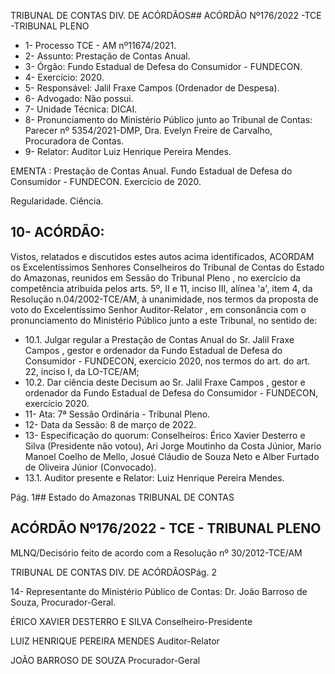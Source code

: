 TRIBUNAL DE CONTAS DIV. DE ACÓRDÃOS## ACÓRDÃO Nº176/2022 -TCE -TRIBUNAL PLENO

- 1- Processo TCE - AM nº11674/2021.
- 2- Assunto: Prestação de Contas Anual.
- 3- Órgão: Fundo Estadual de Defesa do Consumidor - FUNDECON.
- 4- Exercício: 2020.
- 5- Responsável: Jalil Fraxe Campos (Ordenador de Despesa).
- 6- Advogado: Não possui.
- 7- Unidade Técnica: DICAI.
- 8- Pronunciamento  do  Ministério  Público  junto  ao  Tribunal  de  Contas: Parecer  nº 5354/2021-DMP, Dra. Evelyn Freire de Carvalho, Procuradora de Contas.
- 9- Relator: Auditor Luiz Henrique Pereira Mendes.

EMENTA : Prestação de Contas Anual. Fundo Estadual de Defesa do Consumidor - FUNDECON. Exercício de 2020.

Regularidade. Ciência.

## 10-  ACÓRDÃO:

Vistos, relatados e discutidos estes autos acima identificados, ACORDAM os Excelentíssimos Senhores Conselheiros do Tribunal de Contas do Estado do Amazonas, reunidos em Sessão do Tribunal Pleno , no exercício da competência atribuída pelos arts. 5º, II e 11, inciso III, alínea 'a', item 4, da Resolução n.04/2002-TCE/AM, à unanimidade, nos termos da proposta de voto do Excelentíssimo Senhor Auditor-Relator , em consonância com o pronunciamento do Ministério Público junto a este Tribunal, no sentido de:

- 10.1. Julgar  regular a  Prestação  de  Contas  Anual  do Sr.  Jalil  Fraxe Campos , gestor  e  ordenador  da  Fundo  Estadual  de  Defesa  do Consumidor - FUNDECON, exercício 2020, nos termos do art. do art. 22, inciso I, da LO-TCE/AM;
- 10.2. Dar  ciência deste Decisum ao Sr.  Jalil  Fraxe  Campos ,  gestor  e ordenador da Fundo Estadual de Defesa do Consumidor - FUNDECON, exercício 2020.
- 11-  Ata: 7ª Sessão Ordinária - Tribunal Pleno.
- 12-  Data da Sessão: 8 de março de 2022.
- 13-  Especificação do quorum: Conselheiros: Érico Xavier Desterro e Silva (Presidente não votou), Ari Jorge Moutinho da Costa Júnior, Mario Manoel Coelho de Mello, Josué Cláudio de Souza Neto e Alber Furtado de Oliveira Júnior (Convocado).
- 13.1. Auditor presente e Relator: Luiz Henrique Pereira Mendes.

Pág. 1## Estado do Amazonas TRIBUNAL DE CONTAS

## ACÓRDÃO Nº176/2022 - TCE - TRIBUNAL PLENO

MLNQ/Decisório feito de acordo com a Resolução nº 30/2012-TCE/AM

TRIBUNAL DE CONTAS DIV. DE ACÓRDÃOSPág. 2

14-  Representante  do  Ministério  Público  de  Contas: Dr.  João  Barroso  de  Souza, Procurador-Geral.

ÉRICO XAVIER DESTERRO E SILVA Conselheiro-Presidente

LUIZ HENRIQUE PEREIRA MENDES Auditor-Relator

JOÃO BARROSO DE SOUZA Procurador-Geral